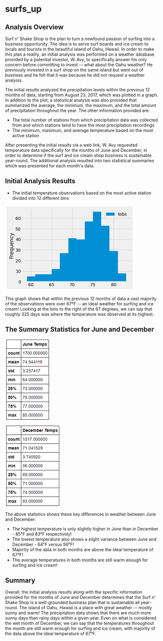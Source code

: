 # surfs_up

## Analysis Overview
Surf n' Shake Shop is the plan to turn a newfound passion of surfing into a business opportunity. The idea is to serve surf boards and ice cream to locals and tourists in the beautiful island of Oahu, Hawaii. In order to make this plan a reality, an initial analysis was performed on a weather database provided by a potential investor, W. Avy, to specifically answer his only concern before committing to invest -- what about the Oahu weather? He previously invested in a surf shop on the same island but went out of business and he felt that it was because he did not request a weather analysis.

The initial results analyzed the precipitation levels within the previous 12 months of data, starting from August 23, 2017, which was plotted in a graph. In addition to the plot, a statistical analysis was also provided that summarized the average, the minimum, the maximum, and the total amount of precipitation throughout the year. The other information provided are:
* The total number of stations from which precipitation data was collected from and which stations tend to have the most precipitation recordings
* The minimum, maximum, and average temperature based on the most active station

After presenting the initial results via a web link, W. Avy requested temperature data specifically for the months of June and December, in order to determine if the surf and ice cream shop business is sustainable year-round. The additional analysis resulted into two statistical summaries which was presented for each month's data.    

## Initial Analysis Results
* The initial temperature observations based on the most active station divided into 12 different bins

![temp_observations](https://github.com/Lora-Borja/surfs_up/blob/main/Images/temp_observations.PNG)

This graph shows that within the previous 12 months of data a vast majority of the observations were over 67°F -- an ideal weather for surfing and ice cream! Looking at the bins to the right of the 67 degrees, we can say that roughly 325 days was where the temperature was observed at its highest. 


## The Summary Statistics for June and December

![june_temps](https://github.com/Lora-Borja/surfs_up/blob/main/Images/june_temps.PNG)



![december_temps](https://github.com/Lora-Borja/surfs_up/blob/main/Images/december_temps.PNG)



The above statistics shows these key differences in weather between June and December:
* The highest temperature is only slightly higher in June than in December - 85°F and 83°F respectively!
* The lowest temperature also shows a slight variance between June and December - 64°F versus 56°F!
* Majority of the data in both months are above the ideal temperature of 67°F!
* The average temperatures in both months are still warm enough for surfing and ice cream!

## Summary
Overall, the initial analysis results along with the specific information provided for the months of June and December determines that the Surf n' Shake Shop is a well-grounded business plan that is sustainable all year-round. The island of Oahu, Hawaii is a place with great weather -- mostly sunny and warm! The precipitation data shows that there are much more sunny days than rainy days within a given year. Even on what is considered the wet month of December, we can say that the temperatures throughout the month are still warm enough for surfing and ice cream, with majority of the data above the ideal temperature of 67°F.
